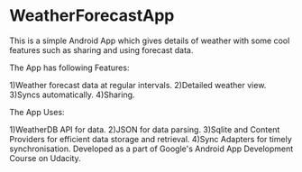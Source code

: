 # WeatherForecastApp
This is a simple Android App which gives details of weather with some cool features such as sharing and using forecast data.

The App has following Features:

1)Weather forecast data at regular intervals.
2)Detailed weather view.
3)Syncs automatically.
4)Sharing.

The App Uses:

1)WeatherDB API for data.
2)JSON for data parsing.
3)Sqlite and Content Providers for efficient data storage and retrieval.
4)Sync Adapters for timely synchronisation.
Developed as a part of Google's Android App Development Course on Udacity.
